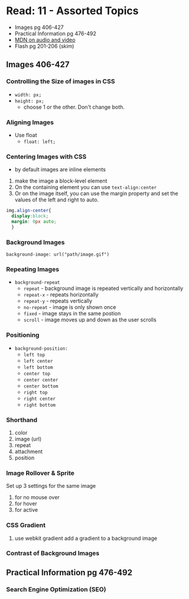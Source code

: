 # Read: 11 - Assorted Topics
- Images pg 406-427
- Practical Information pg 476-492
- [MDN on audio and video](https://developer.mozilla.org/en-US/docs/Learn/JavaScript/Client-side_web_APIs/Video_and_audio_APIs)
- Flash pg 201-206 (skim)

## Images 406-427
### Controlling the Size of images in CSS
- `width: px;`
- `height: px;`
    - choose 1 or the other. Don't change both.
### Aligning Images
- Use float
    - `float: left;`
### Centering Images with CSS
- by default images are inline elements
1. make the image a block-level element
1. On the containing element you can use `text-align:center`
1. Or on the image itself, you can use the margin property and set the values of the left and right to auto.
```CSS
img.align-center{
  display:block;
  margin: 0px auto;
  }
```
### Background Images
`background-image: url("path/image.gif")`
### Repeating Images
- `background-repeat`
    - `repeat` - background image is repeated vertically and horizontally
    - `repeat-x` - repeats horizontally
    - `repeat-y` - repeats vertically
    - `no-repeat` - image is only shown once
    - `fixed` - image stays in the same postion
    - `scroll` - image moves up and down as the user scrolls
### Positioning
- `background-position:`
    - `left top`
    - `left center`
    - `left bottom`
    - `center top` 
    - `center center`
    - `center bottom`
    - `right top`
    - `right center`
    - `right bottom`
### Shorthand
1. color
1. image (url)
1. repeat
1. attachment
1. position
### Image Rollover & Sprite
Set up 3 settings for the same image
1. for no mouse over
1. for hover
1. for active
### CSS Gradient
1. use webkit gradient add a gradient to a background image
### Contrast of Background Images
## Practical Information pg 476-492
### Search Engine Optimization (SEO)
